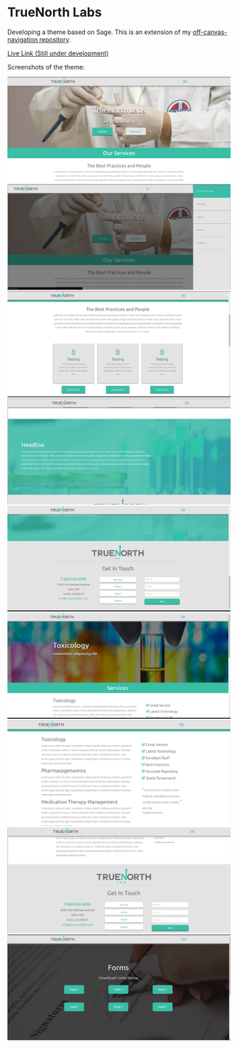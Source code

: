 # TrueNorth Labs

Developing a theme based on Sage. This is an extension of my [off-canvas-navigation repository](https://github.com/mmmason3333/off-canvas-navigation).

[Live Link (Still under development)](true-northlabs.com)

Screenshots of the theme:


![screenshot one](https://github.com/mmason33/TrueNorthLabs/blob/master/assets/images/TRUE-NORTH-SCREEN-1.jpg)
![screenshot two](https://github.com/mmason33/TrueNorthLabs/blob/master/assets/images/TRUE-NORTH-SCREEN-2.jpg)
![screenshot three](https://github.com/mmason33/TrueNorthLabs/blob/master/assets/images/TRUE-NORTH-SCREEN-3.jpg)
![screenshot four](https://github.com/mmason33/TrueNorthLabs/blob/master/assets/images/TRUE-NORTH-SCREEN-4.jpg)
![screenshot five](https://github.com/mmason33/TrueNorthLabs/blob/master/assets/images/TRUE-NORTH-SCREEN-5.jpg)
![screenshot six](https://github.com/mmason33/TrueNorthLabs/blob/master/assets/images/TRUE-NORTH-SCREEN-6.jpg)
![screenshot seven](https://github.com/mmason33/TrueNorthLabs/blob/master/assets/images/TRUE-NORTH-SCREEN-7.jpg)
![screenshot eight](https://github.com/mmason33/TrueNorthLabs/blob/master/assets/images/TRUE-NORTH-SCREEN-8.jpg)
![screenshot nine](https://github.com/mmason33/TrueNorthLabs/blob/master/assets/images/TRUE-NORTH-SCREEN-9.jpg)
